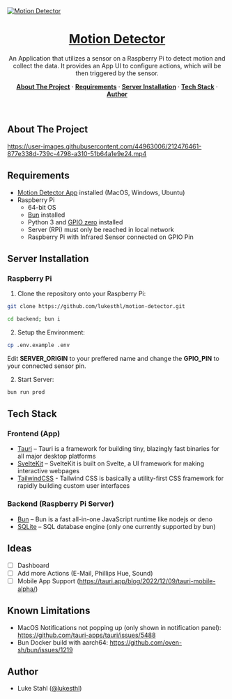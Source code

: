 <a href="https://github.com/lukesthl/motion-detector">
  <img alt="Motion Detector" src="https://user-images.githubusercontent.com/44963006/212477797-60f2af55-8942-4747-88c7-50e646d2caff.png">
  <h1 align="center">Motion Detector</h1>
</a>

<p align="center">
An Application that utilizes a sensor on a Raspberry Pi to detect motion and collect the data. It provides an App UI to configure actions, which will be then triggered by the sensor.
</p>
<p align="center">
  <a href="#about-the-project"><strong>About The Project</strong></a> ·
  <a href="#requirements"><strong>Requirements</strong></a> ·
  <a href="#server-installation"><strong>Server Installation</strong></a> ·
  <a href="#tech-stack"><strong>Tech Stack</strong></a> ·
  <a href="#author"><strong>Author</strong></a>
</p>
<br/>

## About The Project

https://user-images.githubusercontent.com/44963006/212476461-877e338d-739c-4798-a310-51b64a1e9e24.mp4

## Requirements

- [Motion Detector App](https://github.com/lukesthl/motion-detector/releases) installed (MacOS, Windows, Ubuntu)
- Raspberry Pi
  - 64-bit OS
  - [Bun](https://github.com/oven-sh/bun#install) installed
  - Python 3 and [GPIO zero](https://gpiozero.readthedocs.io/en/stable/installing.html) installed
  - Server (RPi) must only be reached in local network
  - Raspberry Pi with Infrared Sensor connected on GPIO Pin

## Server Installation

### Raspberry Pi

1. Clone the repository onto your Raspberry Pi:

```bash
git clone https://github.com/lukesthl/motion-detector.git

cd backend; bun i
```

2. Setup the Environment:

```bash
cp .env.example .env
```

Edit <b>SERVER_ORIGIN</b> to your preffered name and change the <b>GPIO_PIN</b> to your connected sensor pin.

2. Start Server:

```bash
bun run prod
```

## Tech Stack

### Frontend (App)

- [Tauri](https://tauri.app/) – Tauri is a framework for building tiny, blazingly fast binaries for all major desktop platforms
- [SvelteKit](https://kit.svelte.dev/) – SvelteKit is built on Svelte, a UI framework for making interactive webpages
- [TailwindCSS](https://tailwindcss.com/) - Tailwind CSS is basically a utility-first CSS framework for rapidly building custom user interfaces

### Backend (Raspberry Pi Server)

- [Bun](https://bun.sh/) – Bun is a fast all-in-one JavaScript runtime like nodejs or deno
- [SQLite](https://www.sqlite.org/) – SQL database engine (only one currently supported by bun)

## Ideas

- [ ] Dashboard
- [ ] Add more Actions (E-Mail, Phillips Hue, Sound)
- [ ] Mobile App Support (https://tauri.app/blog/2022/12/09/tauri-mobile-alpha/)

## Known Limitations

- MacOS Notifications not popping up (only shown in notification panel): https://github.com/tauri-apps/tauri/issues/5488
- Bun Docker build with aarch64: https://github.com/oven-sh/bun/issues/1219

## Author

- Luke Stahl ([@lukesthl](https://github.com/lukesthl))
